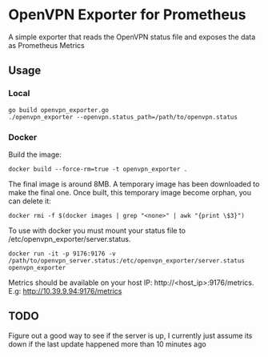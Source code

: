 # OpenVPN Exporter for Prometheus

A simple exporter that reads the OpenVPN status file and exposes the data as Prometheus Metrics

## Usage

### Local

```
go build openvpn_exporter.go
./openvpn_exporter --openvpn.status_path=/path/to/openvpn.status
```

### Docker

Build the image:
```
docker build --force-rm=true -t openvpn_exporter .
```

The final image is around 8MB. A temporary image has been downloaded to make the final one. Once built, this temporary image become orphan, you can delete it:
```
docker rmi -f $(docker images | grep "<none>" | awk "{print \$3}")
```

To use with docker you must mount your status file to /etc/openvpn_exporter/server.status.
```
docker run -it -p 9176:9176 -v /path/to/openvpn_server.status:/etc/openvpn_exporter/server.status openvpn_exporter
```

Metrics should be available on your host IP: http://<host_ip>:9176/metrics. E.g: http://10.39.9.94:9176/metrics

## TODO
Figure out a good way to see if the server is up, I currently just assume its down if the last update happened more than 10 minutes ago
